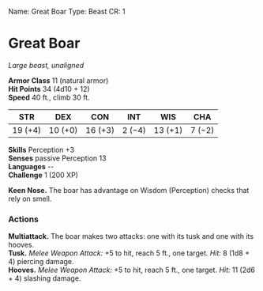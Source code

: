 Name: Great Boar
Type: Beast
CR: 1

# Great Boar
_Large beast, unaligned_

**Armor Class** 11 (natural armor)    
**Hit Points** 34 (4d10 + 12)    
**Speed** 40 ft., climb 30 ft.

| STR     | DEX     | CON     | INT     | WIS     | CHA     |
|---------|---------|---------|---------|---------|---------|
| 19 (+4) | 10 (+0) | 16 (+3) | 2 (−4)  | 13 (+1) | 7 (−2)  |   

**Skills** Perception +3    
**Senses** passive Perception 13    
**Languages** --    
**Challenge** 1 (200 XP) 

**Keen Nose.** The boar has advantage on Wisdom (Perception) checks that rely on smell. 

### Actions 
**Multiattack.** The boar makes two attacks: one with its tusk and one with its hooves.    
**Tusk.** _Melee Weapon Attack:_ +5 to hit, reach 5 ft., one target. _Hit:_ 8 (1d8 + 4) piercing damage.    
**Hooves.** _Melee Weapon Attack:_ +5 to hit, reach 5 ft., one target. _Hit:_ 11 (2d6 + 4) slashing damage.